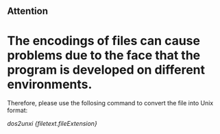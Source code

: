 ## Attention
# The encodings of files can cause problems due to the face that the program is developed on different environments.
Therefore, please use the follosing command to convert the file into Unix format:

*dos2unxi \{filetext.fileExtension\}*
